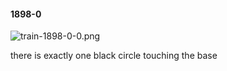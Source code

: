 #### 1898-0
![train-1898-0-0.png](https://github.com/lil-lab/nlvr/raw/master/nlvr/train/images/71/train-1898-0-0.png "train-1898-0-0.png")

there is exactly one black circle touching the base